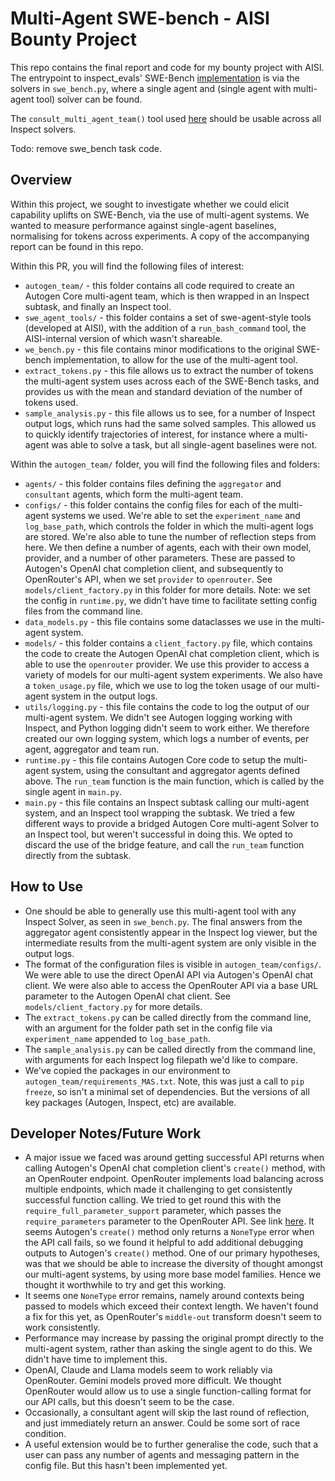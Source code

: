 # Multi-Agent SWE-bench - AISI Bounty Project 

This repo contains the final report and code for my bounty project with AISI. The entrypoint to inspect_evals' SWE-Bench [implementation](https://github.com/UKGovernmentBEIS/inspect_evals/tree/main/src/inspect_evals/swe_bench) is via the solvers in `swe_bench.py`, where a single agent and (single agent with multi-agent tool) solver can be found. 

The `consult_multi_agent_team()` tool used [here](https://github.com/shaheenahmedc/MAESTRO/blob/c9da7af28365e6df7e7fd858c927418dd1a3932c/swe_bench.py#L231) should be usable across all Inspect solvers. 

Todo: remove swe_bench task code. 

## Overview

Within this project, we sought to investigate whether we could elicit capability uplifts on SWE-Bench, via the use of multi-agent systems. We wanted to measure performance against single-agent baselines, normalising for tokens across experiments. A copy of the accompanying report can be found in this repo.

Within this PR, you will find the following files of interest:
- `autogen_team/` - this folder contains all code required to create an Autogen Core multi-agent team, which is then wrapped in an Inspect subtask, and finally an Inspect tool. 
- `swe_agent_tools/` - this folder contains a set of swe-agent-style tools (developed at AISI), with the addition of a `run_bash_command` tool, the AISI-internal version of which wasn't shareable. 
- `we_bench.py` - this file contains minor modifications to the original SWE-bench implementation, to allow for the use of the multi-agent tool. 
- `extract_tokens.py` - this file allows us to extract the number of tokens the multi-agent system uses across each of the SWE-Bench tasks, and provides us with the mean and standard deviation of the number of tokens used. 
- `sample_analysis.py` - this file allows us to see, for a number of Inspect output logs, which runs had the same solved samples. This allowed us to quickly identify trajectories of interest, for instance where a multi-agent was able to solve a task, but all single-agent baselines were not. 

Within the `autogen_team/` folder, you will find the following files and folders:
- `agents/` - this folder contains files defining the `aggregator` and `consultant` agents, which form the multi-agent team. 
- `configs/` - this folder contains the config files for each of the multi-agent systems we used. We're able to set the `experiment_name` and `log_base_path`, which controls the folder in which the multi-agent logs are stored. We're also able to tune the number of reflection steps from here. We then define a number of agents, each with their own model, provider, and a number of other parameters. These are passed to Autogen's OpenAI chat completion client, and subsequently to OpenRouter's API, when we set `provider` to `openrouter`. See `models/client_factory.py` in this folder for more details. Note: we set the config in `runtime.py`, we didn't have time to facilitate setting config files from the command line. 
- `data_models.py` - this file contains some dataclasses we use in the multi-agent system. 
- `models/` - this folder contains a `client_factory.py` file, which contains the code to create the Autogen OpenAI chat completion client, which is able to use the `openrouter` provider. We use this provider to access a variety of models for our multi-agent system experiments. We also have a `token_usage.py` file, which we use to log the token usage of our multi-agent system in the output logs. 
- `utils/logging.py` - this file contains the code to log the output of our multi-agent system. We didn't see Autogen logging working with Inspect, and Python logging didn't seem to work either. We therefore created our own logging system, which logs a number of events, per agent, aggregator and team run. 
- `runtime.py` - this file contains Autogen Core code to setup the multi-agent system, using the consultant and aggregator agents defined above. The `run_team` function is the main function, which is called by the single agent in `main.py`.
- `main.py` - this file contains an Inspect subtask calling our multi-agent system, and an Inspect tool wrapping the subtask. We tried a few different ways to provide a bridged Autogen Core multi-agent Solver to an Inspect tool, but weren't successful in doing this. We opted to discard the use of the bridge feature, and call the `run_team` function directly from the subtask. 

## How to Use 
- One should be able to generally use this multi-agent tool with any Inspect Solver, as seen in `swe_bench.py`. The final answers from the aggregator agent consistently appear in the Inspect log viewer, but the intermediate results from the multi-agent system are only visible in the output logs.
- The format of the configuration files is visible in `autogen_team/configs/`.  We were able to use the direct OpenAI API via Autogen's OpenAI chat client. We were also able to access the OpenRouter API via a base URL parameter to the Autogen OpenAI chat client. See `models/client_factory.py` for more details.
- The `extract_tokens.py` can be called directly from the command line, with an argument for the folder path set in the config file via `experiment_name` appended to `log_base_path`. 
- The `sample_analysis.py` can be called directly from the command line, with arguments for each Inspect log filepath we'd like to compare. 
- We've copied the packages in our environment to `autogen_team/requirements_MAS.txt`. Note, this was just a call to `pip freeze`, so isn't a minimal set of dependencies. But the versions of all key packages (Autogen, Inspect, etc) are available. 

## Developer Notes/Future Work
- A major issue we faced was around getting successful API returns when calling Autogen's OpenAI chat completion client's `create()` method, with an OpenRouter endpoint. OpenRouter implements load balancing across multiple endpoints, which made it challenging to get consistently successful function calling. We tried to get round this with the `require_full_parameter_support` parameter, which passes the `require_parameters` parameter to the OpenRouter API. See link [here](https://openrouter.ai/docs/features/provider-routing). It seems Autogen's `create()` method only returns a `NoneType` error when the API call fails, so we found it helpful to add additional debugging outputs to Autogen's `create()` method. One of our primary hypotheses, was that we should be able to increase the diversity of thought amongst our multi-agent systems, by using more base model families. Hence we thought it worthwhile to try and get this working. 
- It seems one `NoneType` error remains, namely around contexts being passed to models which exceed their context length. We haven't found a fix for this yet, as OpenRouter's `middle-out` transform doesn't seem to work consistently.
- Performance may increase by passing the original prompt directly to the multi-agent system, rather than asking the single agent to do this. We didn't have time to implement this. 
- OpenAI, Claude and Llama models seem to work reliably via OpenRouter. Gemini models proved more difficult. We thought OpenRouter would allow us to use a single function-calling format for our API calls, but this doesn't seem to be the case.
- Occasionally, a consultant agent will skip the last round of reflection, and just immediately return an answer. Could be some sort of race condition. 
- A useful extension would be to further generalise the code, such that a user can pass any number of agents and messaging pattern in the config file. But this hasn't been implemented yet.


